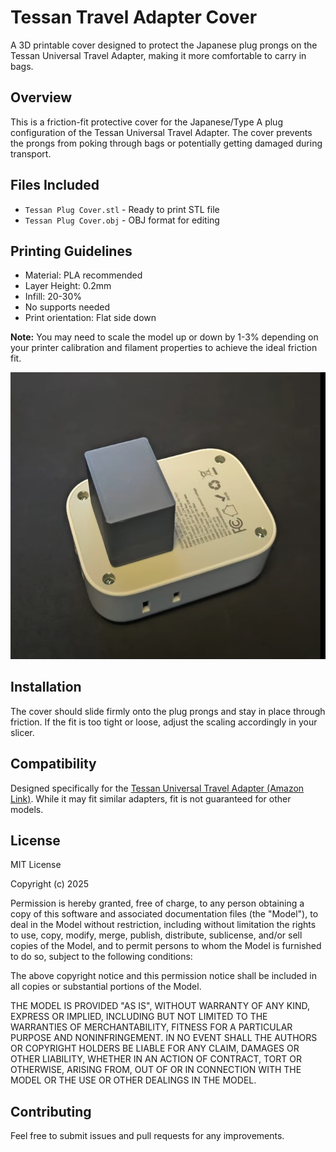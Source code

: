 # Tessan Travel Adapter Cover
A 3D printable cover designed to protect the Japanese plug prongs on the Tessan Universal Travel Adapter, making it more comfortable to carry in bags.

## Overview
This is a friction-fit protective cover for the Japanese/Type A plug configuration of the Tessan Universal Travel Adapter. The cover prevents the prongs from poking through bags or potentially getting damaged during transport.

## Files Included
- `Tessan Plug Cover.stl` - Ready to print STL file
- `Tessan Plug Cover.obj` - OBJ format for editing

## Printing Guidelines
- Material: PLA recommended
- Layer Height: 0.2mm
- Infill: 20-30%
- No supports needed
- Print orientation: Flat side down

**Note:** You may need to scale the model up or down by 1-3% depending on your printer calibration and filament properties to achieve the ideal friction fit.

![Physical print photo](physical-print.png)

## Installation
The cover should slide firmly onto the plug prongs and stay in place through friction. If the fit is too tight or loose, adjust the scaling accordingly in your slicer.

## Compatibility
Designed specifically for the [Tessan Universal Travel Adapter (Amazon Link)](https://www.amazon.com/dp/B0D3Q3JJJX/). While it may fit similar adapters, fit is not guaranteed for other models.

## License
MIT License

Copyright (c) 2025

Permission is hereby granted, free of charge, to any person obtaining a copy of this software and associated documentation files (the "Model"), to deal in the Model without restriction, including without limitation the rights to use, copy, modify, merge, publish, distribute, sublicense, and/or sell copies of the Model, and to permit persons to whom the Model is furnished to do so, subject to the following conditions:

The above copyright notice and this permission notice shall be included in all copies or substantial portions of the Model.

THE MODEL IS PROVIDED "AS IS", WITHOUT WARRANTY OF ANY KIND, EXPRESS OR IMPLIED, INCLUDING BUT NOT LIMITED TO THE WARRANTIES OF MERCHANTABILITY, FITNESS FOR A PARTICULAR PURPOSE AND NONINFRINGEMENT. IN NO EVENT SHALL THE AUTHORS OR COPYRIGHT HOLDERS BE LIABLE FOR ANY CLAIM, DAMAGES OR OTHER LIABILITY, WHETHER IN AN ACTION OF CONTRACT, TORT OR OTHERWISE, ARISING FROM, OUT OF OR IN CONNECTION WITH THE MODEL OR THE USE OR OTHER DEALINGS IN THE MODEL.

## Contributing
Feel free to submit issues and pull requests for any improvements.
